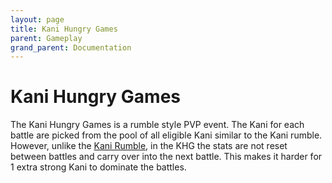 ```yaml
---
layout: page
title: Kani Hungry Games
parent: Gameplay
grand_parent: Documentation
---
```

# Kani Hungry Games

The Kani Hungry Games is a rumble style PVP event. The Kani for each battle are
picked from the pool of all eligible Kani similar to the Kani rumble. However,
unlike the [Kani Rumble](/docs/gameplay/kani-rumble), in the KHG the stats are
not reset between battles and carry over into the next battle. This makes it
harder for 1 extra strong Kani to dominate the battles.